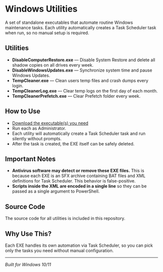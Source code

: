# Windows Utilities

A set of standalone executables that automate routine Windows maintenance tasks.
Each utility automatically creates a Task Scheduler task when run, so no manual setup is required.

## Utilities

- **DisableComputerRestore.exe** — Disable System Restore and delete all shadow copies on all drives every week.
- **DisableWindowsUpdates.exe** — Synchronize system time and pause Windows Updates.
- **TempCleaner.exe** — Clean users temp files and crash dumps every login.
- **TempCleanerLog.exe** — Clear temp logs on the first day of each month.
- **TempCleanerPrefetch.exe** — Clear Prefetch folder every week.

## How to Use

- [Download the executable(s) you need](https://github.com/YuckyFox/WindowsScripts/releases)
- Run each as Administrator.
- Each utility will automatically create a Task Scheduler task and run silently without prompts.
- After the task is created, the EXE itself can be safely deleted.

## Important Notes

- **Antivirus software may detect or remove these EXE files.** This is because each EXE is an SFX archive containing BAT files and XML definitions for Task Scheduler. This behavior is false-positive.
- **Scripts inside the XML are encoded in a single line** so they can be passed as a single argument to PowerShell.

## Source Code

The source code for all utilities is included in this repository.

## Why Use This?

Each EXE handles its own automation via Task Scheduler, so you can pick only the tasks you need without manual configuration.

---

*Built for Windows 10/11*
